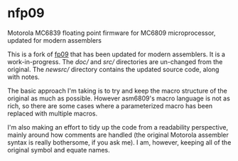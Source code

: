 # nfp09
Motorola MC6839 floating point firmware for MC6809 microprocessor, updated for modern assemblers

This is a fork of [fp09](https://github.com/brouhaha/fp09) that has been updated for modern assemblers.
It is a work-in-progress.  The *doc/* and *src/* directories are un-changed from the original.
The *newsrc/* directory contains the updated source code, along with notes.

The basic approach I'm taking is to try and keep the macro structure of the original as much as
possible.  However asm6809's macro language is not as rich, so there are some cases where a
parameterized macro has been replaced with multiple macros.

I'm also making an effort to tidy up the code from a readability perspective, mainly around
how comments are handled (the original Motorola assembler syntax is really bothersome, if
you ask me).  I am, however, keeping all of the original symbol and equate names.
